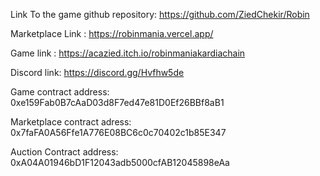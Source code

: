 Link To the game github repository: https://github.com/ZiedChekir/Robin

Marketplace Link : https://robinmania.vercel.app/

Game link : https://acazied.itch.io/robinmaniakardiachain

Discord link: https://discord.gg/Hvfhw5de

Game contract address: 0xe159Fab0B7cAaD03d8F7ed47e81D0Ef26BBf8aB1

Marketplace contract  adress: 0x7faFA0A56Ffe1A776E08BC6c0c70402c1b85E347

Auction Contract address: 0xA04A01946bD1F12043adb5000cfAB12045898eAa


